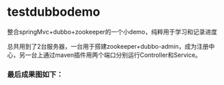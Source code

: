 # testdubbodemo
整合springMvc+dubbo+zookeeper的一个小demo，纯粹用于学习和记录进度  

总共用到了2台服务器，一台用于搭建zookeeper+dubbo-admin，成为注册中心，另一台上通过maven插件用两个端口分别运行Controller和Service。  

### 最后成果图如下：  
